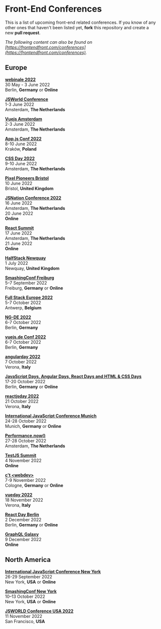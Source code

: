 # Front-End Conferences

This is a list of upcoming front-end related conferences. If you know of any other ones that haven't been listed yet, **fork** this repository and create a new **pull request**.

*The following content can also be found on [https://frontendfront.com/conferences](https://frontendfront.com/conferences).*

## Europe

[**webinale 2022**](https://webinale.de/en/)  
30 May - 3 June 2022  
Berlin, **Germany** or **Online**

[**JSWorld Conference**](https://jsworldconference.com/)  
1-3 June 2022  
Amsterdam, **The Netherlands**

[**Vuejs Amsterdam**](https://vuejs.amsterdam)  
2-3 June 2022  
Amsterdam, **The Netherlands**

[**App.js Conf 2022**](https://appjs.co/)  
8-10 June 2022  
Kraków, **Poland**

[**CSS Day 2022**](https://cssday.nl/)  
9-10 June 2022  
Amsterdam, **The Netherlands**

[**Pixel Pioneers Bristol**](https://pixelpioneers.co/events/bristol-2022)  
10 June 2022  
Bristol, **United Kingdom**

[**JSNation Conference 2022**](https://jsnation.com)  
16 June 2022  
Amsterdam, **The Netherlands**  
20 June 2022  
**Online**

[**React Summit**](https://reactsummit.com/)  
17 June 2022  
Amsterdam, **The Netherlands**  
21 June 2022  
**Online**

[**HalfStack Newquay**](https://www.halfstackconf.com/newquay/)  
1 July 2022  
Newquay, **United Kingdom**  

[**SmashingConf Freiburg**](https://smashingconf.com/freiburg-2022/)  
5–7 September 2022  
Freiburg, **Germany** or **Online**

[**Full Stack Europe 2022**](https://www.fullstackeurope.com/2022/)  
5-7 October 2022  
Antwerp, **Belgium**  

[**NG-DE 2022**](https://ng-de.org/)  
6-7 October 2022  
Berlin, **Germany**  

[**vuejs.de Conf 2022**](https://conf.vuejs.de/)  
6-7 October 2022  
Berlin, **Germany**  

[**angularday 2022**](https://2022.angularday.it/)  
7 October 2022  
Verona, **Italy** 

[**JavaScript Days, Angular Days, React Days and HTML & CSS Days**](https://javascript-days.de/berlin/)  
17-20 October 2022  
Berlin, **Germany** or **Online**

[**reactjsday 2022**](https://2022.reactjsday.it/)  
21 October 2022  
Verona, **Italy** 

[**International JavaScript Conference Munich**](https://javascript-conference.com/munich/)  
24-28 October 2022  
Munich, **Germany** or **Online**

[**Performance.now()**](https://perfnow.nl/)  
27-28 October 2022  
Amsterdam, **The Netherlands**

[**TestJS Summit**](https://testjssummit.com)  
4 November 2022  
**Online**

[**c't \<webdev\>**](https://ctwebdev.de)  
7-9 November 2022  
Cologne, **Germany** or **Online**  

[**vueday 2022**](https://2022.vueday.it)  
18 November 2022  
Verona, **Italy** 

[**React Day Berlin**](https://reactday.berlin)  
2 December 2022  
Berlin, **Germany** or **Online**

[**GraphQL Galaxy**](https://graphqlgalaxy.com)  
9 December 2022  
**Online**

## North America

[**International JavaScript Conference New York**](https://javascript-conference.com/new-york/)  
26-29 September 2022  
New York, **USA** or **Online**

[**SmashingConf New York**](https://smashingconf.com/ny-2022/)  
10–13 October 2022  
New York, **USA** or **Online**

[**JSWORLD Conference USA 2022**](https://usa.jsworldconference.com/)  
11 November 2022  
San Francisco, **USA**
